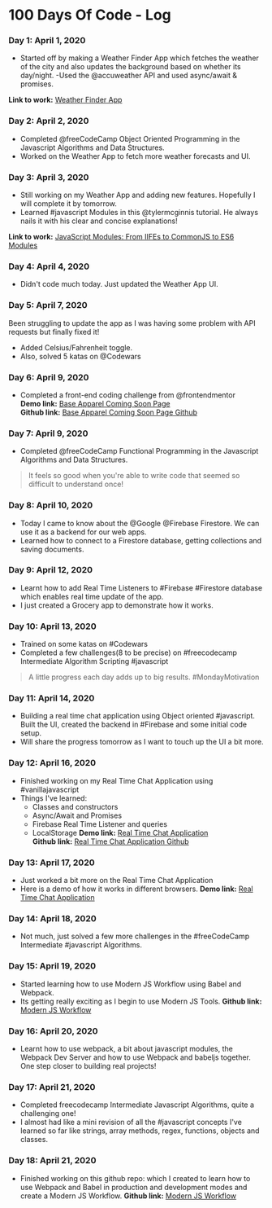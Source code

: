 # 100 Days Of Code - Log

### Day 1: April 1, 2020

- Started off by making a Weather Finder App which fetches the weather of the city and also updates the background based on whether its day/night.
-Used the @accuweather API and used async/await & promises. 

**Link to work:** [Weather Finder App](https://tjgillweb.github.io/Weather-App/)

### Day 2: April 2, 2020 

- Completed @freeCodeCamp Object Oriented Programming in the Javascript Algorithms and Data Structures.
- Worked on the Weather App to fetch more weather forecasts and UI.

### Day 3: April 3, 2020

- Still working on my Weather App and adding new features. Hopefully I will complete it by tomorrow.
- Learned #javascript Modules in this @tylermcginnis tutorial. He always nails it with his clear and concise explanations!

**Link to work:** [JavaScript Modules: From IIFEs to CommonJS to ES6 Modules](https://youtu.be/qJWALEoGge4)

### Day 4: April 4, 2020

- Didn't code much today. Just updated the Weather App UI. 

### Day 5: April 7, 2020
Been struggling to update the app as I was having some problem with API requests but finally fixed it!
- Added Celsius/Fahrenheit toggle.
- Also, solved 5 katas on @Codewars

### Day 6: April 9, 2020
- Completed a front-end coding challenge from @frontendmentor  
**Demo link:** [Base Apparel Coming Soon Page](https://tjgillweb.github.io/Frontend-Mentor-Challenges/Base%20Apparel%20Coming%20Soon%20Page/)  
**Github link:** [Base Apparel Coming Soon Page Github](https://github.com/tjgillweb/Frontend-Mentor-Challenges/tree/master/Base%20Apparel%20Coming%20Soon%20Page)

### Day 7: April 9, 2020
- Completed @freeCodeCamp Functional Programming in the Javascript Algorithms and Data Structures.
> It feels so good when you're able to write code that seemed so difficult to understand once!

### Day 8: April 10, 2020
- Today I came to know about the @Google @Firebase Firestore. We can use it as a backend for our web apps.
- Learned how to connect to a Firestore database, getting collections and saving documents.

### Day 9: April 12, 2020
- Learnt how to add Real Time Listeners to #Firebase #Firestore database which enables real time update of the app.
- I just created a Grocery app to demonstrate how it works.

### Day 10: April 13, 2020
- Trained on some katas on #Codewars
- Completed a few challenges(8 to be precise) on #freecodecamp Intermediate Algorithm Scripting #javascript

> A little progress each day adds up to big results. #MondayMotivation

### Day 11: April 14, 2020
- Building a real time chat application using Object oriented #javascript. Built the UI, created the backend in #Firebase and some initial code setup.
- Will share the progress tomorrow as I want to touch up the UI a bit more. 

### Day 12: April 16, 2020
- Finished working on my Real Time Chat Application using #vanillajavascript
- Things I've learned:
  - Classes and constructors
  - Async/Await and Promises
  - Firebase Real Time Listener and queries
  - LocalStorage
**Demo link:** [Real Time Chat Application](https://tjgillweb.github.io/Real-Time-Chat-Application/)  
**Github link:** [Real Time Chat Application Github](https://github.com/tjgillweb/Real-Time-Chat-Application)

### Day 13: April 17, 2020
- Just worked a bit more on the Real Time Chat Application
- Here is a demo of how it works in different browsers.
**Demo link:** [Real Time Chat Application](https://tjgillweb.github.io/Real-Time-Chat-Application/) 

### Day 14: April 18, 2020
- Not much, just solved a few more challenges in the #freeCodeCamp Intermediate #javascript Algorithms.

### Day 15: April 19, 2020
- Started learning how to use Modern JS Workflow using Babel and Webpack.
- Its getting really exciting as I begin to use Modern JS Tools. 
**Github link:** [Modern JS Workflow](https://github.com/tjgillweb/Modern-JS-Workflow)

### Day 16: April 20, 2020
- Learnt how to use webpack, a bit about javascript modules, the Webpack Dev Server and how to use Webpack and babeljs together. One step closer to building real projects!
 
### Day 17: April 21, 2020
- Completed freecodecamp Intermediate Javascript Algorithms, quite a challenging one!
- I almost had like a mini revision of all the #javascript concepts I've learned so far like strings, array methods, regex, functions, objects and classes.

### Day 18: April 21, 2020
- Finished working on this github repo:
which I created to learn how to use Webpack and Babel in production and development modes and create a Modern JS Workflow.
**Github link:** [Modern JS Workflow](https://github.com/tjgillweb/Modern-JS-Workflow)

